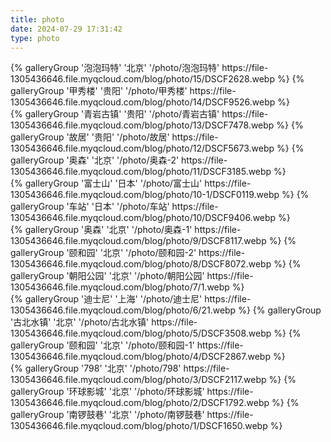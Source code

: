 ```yaml
---
title: photo
date: 2024-07-29 17:31:42
type: photo
---
```


<!-- <div class="gallery-group-main">

</div> -->

<div class="gallery-group-main">
{% galleryGroup '泡泡玛特' '北京' '/photo/泡泡玛特' https://file-1305436646.file.myqcloud.com/blog/photo/15/DSCF2628.webp %}
{% galleryGroup '甲秀楼' '贵阳' '/photo/甲秀楼' https://file-1305436646.file.myqcloud.com/blog/photo/14/DSCF9526.webp %}
</div>

<div class="gallery-group-main">
{% galleryGroup '青岩古镇' '贵阳' '/photo/青岩古镇' https://file-1305436646.file.myqcloud.com/blog/photo/13/DSCF7478.webp %}
{% galleryGroup '故居' '贵阳' '/photo/故居' https://file-1305436646.file.myqcloud.com/blog/photo/12/DSCF5673.webp %}
{% galleryGroup '奥森' '北京' '/photo/奥森-2' https://file-1305436646.file.myqcloud.com/blog/photo/11/DSCF3185.webp %}
</div>

<div class="gallery-group-main">
{% galleryGroup '富士山' '日本' '/photo/富士山' https://file-1305436646.file.myqcloud.com/blog/photo/10-1/DSCF0119.webp %}
{% galleryGroup '车站' '日本' '/photo/车站' https://file-1305436646.file.myqcloud.com/blog/photo/10/DSCF9406.webp %}
</div>

<div class="gallery-group-main">
{% galleryGroup '奥森' '北京' '/photo/奥森-1' https://file-1305436646.file.myqcloud.com/blog/photo/9/DSCF8117.webp %}
{% galleryGroup '颐和园' '北京' '/photo/颐和园-2' https://file-1305436646.file.myqcloud.com/blog/photo/8/DSCF8072.webp %}
{% galleryGroup '朝阳公园' '北京' '/photo/朝阳公园' https://file-1305436646.file.myqcloud.com/blog/photo/7/1.webp %}
</div>

<div class="gallery-group-main">
{% galleryGroup '迪士尼' '上海' '/photo/迪士尼' https://file-1305436646.file.myqcloud.com/blog/photo/6/21.webp %}
{% galleryGroup '古北水镇' '北京' '/photo/古北水镇' https://file-1305436646.file.myqcloud.com/blog/photo/5/DSCF3508.webp %}
{% galleryGroup '颐和园' '北京' '/photo/颐和园-1' https://file-1305436646.file.myqcloud.com/blog/photo/4/DSCF2867.webp %}
</div>

<div class="gallery-group-main">
{% galleryGroup '798' '北京' '/photo/798' https://file-1305436646.file.myqcloud.com/blog/photo/3/DSCF2117.webp %}
{% galleryGroup '环球影城' '北京' '/photo/环球影城' https://file-1305436646.file.myqcloud.com/blog/photo/2/DSCF1792.webp %}
{% galleryGroup '南锣鼓巷' '北京' '/photo/南锣鼓巷' https://file-1305436646.file.myqcloud.com/blog/photo/1/DSCF1650.webp %}
</div>
